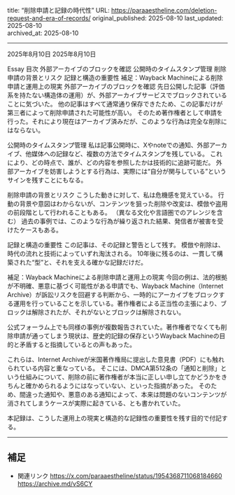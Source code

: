 title: “削除申請と記録の時代性”
URL: https://paraaestheline.com/deletion-request-and-era-of-records/
original_published: 2025-08-10
last_updated: 2025-08-10   
archived_at: 2025-08-10          

---
2025年8月10日
2025年8月10日
 
Essay
目次
外部アーカイブのブロックを確認
公開時のタイムスタンプ管理
削除申請の背景とリスク
記録と構造の重要性
補足：Wayback Machineによる削除申請と運用上の現実
外部アーカイブのブロックを確認
先日公開した記事（評価系を持たない構造体の運用）が、外部アーカイブサービスでブロックされていることに気づいた。
他の記事はすべて通常通り保存できたため、この記事だけが第三者によって削除申請された可能性が高い。
そのため著作権者として申請を行った。それにより現在はアーカイブ済みだが、このような行為は完全な削除にはならない。

公開時のタイムスタンプ管理
私は記事公開時に、Xやnoteでの通知、外部アーカイブ、他媒体への記録など、複数の方法でタイムスタンプを残している。
これにより、どの時点で、誰が、どの内容を参照したかは技術的に追跡可能だ。
外部アーカイブを妨害しようとする行為は、実際には“自分が関与している”というサインを残すことにもなる。

削除申請の背景とリスク
こうした動きに対して、私は危機感を覚えている。
行動の背景や意図はわからないが、コンテンツを狙った削除や改変は、模倣や盗用の前段階として行われることもある。
（異なる文化や言語圏でのアレンジを含む）
過去の事例では、このような行為が繰り返された結果、発信者が被害を受けたケースもある。

記録と構造の重要性
この記事は、その記録と警告として残す。
模倣や削除は、時代の流れと技術によっていずれ淘汰される。
10年後に残るのは、一貫して構築された“型”と、それを支える確かな記録だけだ。

補足：Wayback Machineによる削除申請と運用上の現実
今回の例は、法的根拠が不明確、悪意に基づく可能性がある申請でも、Wayback Machine（Internet Archive）が訴訟リスクを回避する判断から、一時的にアーカイブをブロックする運用を行っていることを示している。著作権者による正当性の主張により、ブロックは解除されたが、それがないとブロックは解除されない。

公式フォーラム上でも同様の事例が複数報告されていた。著作権者でなくても削除申請が通ってしまう現状は、歴史的記録の保存というWayback Machineの目的と矛盾すると指摘しているとの声もあった。

これらは、Internet Archiveが米国著作権局に提出した意見書（PDF）にも触れられている内容と重なっている。 そこには、DMCA第512条の「通知と削除」という仕組みについて、削除の前に著作権者が本当に正しい申し立てかどうかをきちんと確かめられるようにはなっていない、といった指摘があった。 そのため、間違った通知や、悪意のある通知によって、本来は問題のないコンテンツが消されてしまうケースが実際に起きている、とも書かれていた。

本記録は、こうした運用上の現実と構造的な記録性の重要性を残す目的で付記する。

---

## 補足
- 関連リンク
https://x.com/paraaestheline/status/1954368711068184660
https://archive.md/vS6CY


